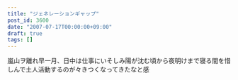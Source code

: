 ```yaml
---
title: "ジェネレーションギャップ"
post_id: 3600
date: "2007-07-17T00:00:00+09:00"
draft: true
tags: []
---
```



嵐山ヲ離れ早一月、日中は仕事にいそしみ陽が沈む頃から夜明けまで寝る間を惜しんで土人活動するのが々きつくなってきたなと感
